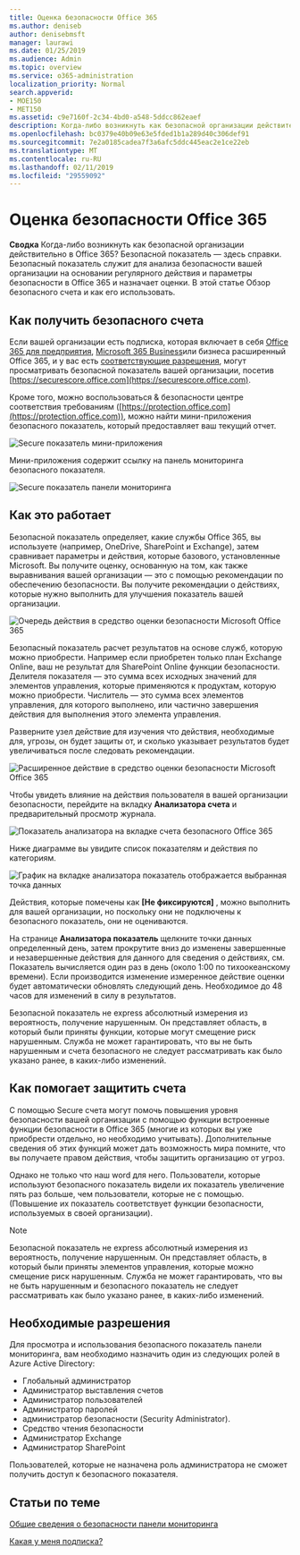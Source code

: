 ```yaml
---
title: Оценка безопасности Office 365
ms.author: deniseb
author: denisebmsft
manager: laurawi
ms.date: 01/25/2019
ms.audience: Admin
ms.topic: overview
ms.service: o365-administration
localization_priority: Normal
search.appverid:
- MOE150
- MET150
ms.assetid: c9e7160f-2c34-4bd0-a548-5ddcc862eaef
description: Когда-либо возникнуть как безопасной организации действительно в Office 365? Безопасной показатель — здесь справки. Безопасный показатель служит для анализа безопасности вашей организации на основании регулярного действия и параметры безопасности в Office 365 и назначает оценки.
ms.openlocfilehash: bc0379e40b09e63e5fded1b1a289d40c306def91
ms.sourcegitcommit: 7e2a0185cadea7f3a6afc5ddc445eac2e1ce22eb
ms.translationtype: MT
ms.contentlocale: ru-RU
ms.lasthandoff: 02/11/2019
ms.locfileid: "29559092"
---
```

# <a name="office-365-secure-score"></a>Оценка безопасности Office 365

**Сводка** Когда-либо возникнуть как безопасной организации действительно в Office 365? Безопасной показатель — здесь справки. Безопасный показатель служит для анализа безопасности вашей организации на основании регулярного действия и параметры безопасности в Office 365 и назначает оценки. В этой статье Обзор безопасного счета и как его использовать.
  
## <a name="how-to-get-to-secure-score"></a>Как получить безопасного счета

Если вашей организации есть подписка, которая включает в себя [Office 365 для предприятия](https://docs.microsoft.com/office365/enterprise/), [Microsoft 365 Business](https://docs.microsoft.com/microsoft-365/business/)или бизнеса расширенный Office 365, и у вас есть [соответствующие разрешения](#required-permissions), могут просматривать безопасной показатель вашей организации, посетив [https://securescore.office.com](https://securescore.office.com). 

Кроме того, можно воспользоваться & безопасности центре соответствия требованиям ([https://protection.office.com](https://protection.office.com)), можно найти мини-приложения безопасного показатель, который предоставляет ваш текущий отчет.

![Secure показатель мини-приложения](media/SecureScoreWidget-o365.png)

Мини-приложения содержит ссылку на панель мониторинга безопасного показателя.

![Secure показатель панели мониторинга](media/SecureScore-WelcomeScreen.png)
  
## <a name="how-it-works"></a>Как это работает

Безопасной показатель определяет, какие службы Office 365, вы используете (например, OneDrive, SharePoint и Exchange), затем сравнивает параметры и действия, которые базового, установленные Microsoft. Вы получите оценку, основанную на том, как также выравнивания вашей организации — это с помощью рекомендации по обеспечению безопасности. Вы получите рекомендации о действиях, которые нужно выполнить для улучшения показатель вашей организации. 
  
![Очередь действия в средство оценки безопасности Microsoft Office 365](media/SecureScore-ActionsToTake.png)
  
Безопасный показатель расчет результатов на основе служб, которую можно приобрести. Например если приобретен только план Exchange Online, ваш не результат для SharePoint Online функции безопасности. Делителя показателя — это сумма всех исходных значений для элементов управления, которые применяются к продуктам, которую можно приобрести. Числитель — это сумма всех элементов управления, для которого выполнено, или частично завершения действия для выполнения этого элемента управления.

Разверните узел действие для изучения что действия, необходимые для, угрозы, он будет защиты от, и сколько указывает результатов будет увеличиваться после следовать рекомендации.
  
![Расширенное действие в средство оценки безопасности Microsoft Office 365](media/SecureScore-DetailedActionToTake.png)
  
Чтобы увидеть влияние на действия пользователя в вашей организации безопасности, перейдите на вкладку **Анализатора счета** и предварительный просмотр журнала. 
  
![Показатель анализатора на вкладке счета безопасного Office 365](media/SecureScore-ScoreAnalyzer-7days.png)
  
Ниже диаграмме вы увидите список показателям и действия по категориям. 
  
![График на вкладке анализатора показатель отображается выбранная точка данных](media/SecureScore-Analyzer-breakdownbelowchart.png)
 
Действия, которые помечены как **[Не фиксируются]** , можно выполнить для вашей организации, но поскольку они не подключены к безопасного показатель, они не оцениваются.  

На странице **Анализатора показатель** щелкните точки данных определенный день, затем прокрутите вниз до изменены завершенные и незавершенные действия для данного для сведения о действиях, см. Показатель вычисляется один раз в день (около 1:00 по тихоокеанскому времени). Если производится изменение измеренное действие оценки будет автоматически обновлять следующий день. Необходимое до 48 часов для изменений в силу в результатов.

Безопасной показатель не express абсолютный измерения из вероятность, получение нарушенным. Он представляет область, в который были приняты функции, которые могут смещение риск нарушенным. Служба не может гарантировать, что вы не быть нарушенным и счета безопасного не следует рассматривать как было указано ранее, в каких-либо изменений.
 
## <a name="how-secure-score-helps"></a>Как помогает защитить счета

С помощью Secure счета могут помочь повышения уровня безопасности вашей организации с помощью функции встроенные функции безопасности в Office 365 (многие из которых вы уже приобрести отдельно, но необходимо учитывать). Дополнительные сведения об этих функций может дать возможность мира помните, что вы получаете правом действия, чтобы защитить организацию от угроз.
  
Однако не только что наш word для него. Пользователи, которые используют безопасного показатель видели их показатель увеличение пять раз больше, чем пользователи, которые не с помощью. (Повышение их показатель соответствует функции безопасности, используемых в своей организации).
  
> [!NOTE]
> Безопасной показатель не express абсолютный измерения из вероятность, получение нарушенным. Он представляет область, в который были приняты элементов управления, которые можно смещение риск нарушенным. Служба не может гарантировать, что вы не быть нарушенным и безопасного показатель не следует рассматривать как было указано ранее, в каких-либо изменений. 
  
## <a name="required-permissions"></a>Необходимые разрешения

Для просмотра и использования безопасного показатель панели мониторинга, вам необходимо назначить один из следующих ролей в Azure Active Directory:
- Глобальный администратор
- Администратор выставления счетов
- Администратор пользователей
- Администратор паролей
- администратор безопасности (Security Administrator).
- Средство чтения безопасности
- Администратор Exchange
- Администратор SharePoint

 Пользователей, которые не назначена роль администратора не сможет получить доступ к безопасного показателя.

## <a name="related-topics"></a>Статьи по теме

[Общие сведения о безопасности панели мониторинга](security-dashboard.md)

[Какая у меня подписка?](https://docs.microsoft.com/office365/admin/admin-overview/what-subscription-do-i-have?view=o365-worldwide)
